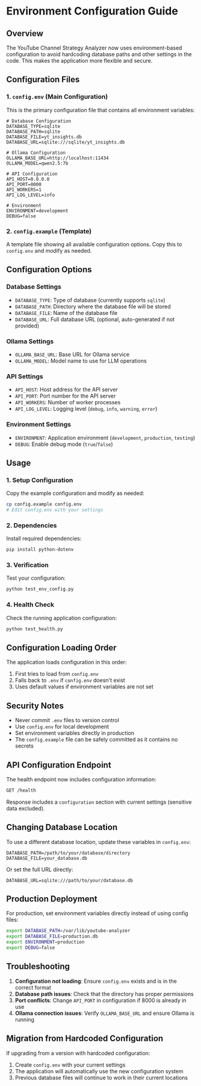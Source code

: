 # Environment Configuration Guide

## Overview

The YouTube Channel Strategy Analyzer now uses environment-based configuration to avoid hardcoding database paths and other settings in the code. This makes the application more flexible and secure.

## Configuration Files

### 1. `config.env` (Main Configuration)
This is the primary configuration file that contains all environment variables:

```env
# Database Configuration
DATABASE_TYPE=sqlite
DATABASE_PATH=sqlite
DATABASE_FILE=yt_insights.db
DATABASE_URL=sqlite:///sqlite/yt_insights.db

# Ollama Configuration
OLLAMA_BASE_URL=http://localhost:11434
OLLAMA_MODEL=qwen2.5:7b

# API Configuration
API_HOST=0.0.0.0
API_PORT=8000
API_WORKERS=1
API_LOG_LEVEL=info

# Environment
ENVIRONMENT=development
DEBUG=false
```

### 2. `config.example` (Template)
A template file showing all available configuration options. Copy this to `config.env` and modify as needed.

## Configuration Options

### Database Settings
- `DATABASE_TYPE`: Type of database (currently supports `sqlite`)
- `DATABASE_PATH`: Directory where the database file will be stored
- `DATABASE_FILE`: Name of the database file
- `DATABASE_URL`: Full database URL (optional, auto-generated if not provided)

### Ollama Settings
- `OLLAMA_BASE_URL`: Base URL for Ollama service
- `OLLAMA_MODEL`: Model name to use for LLM operations

### API Settings
- `API_HOST`: Host address for the API server
- `API_PORT`: Port number for the API server
- `API_WORKERS`: Number of worker processes
- `API_LOG_LEVEL`: Logging level (`debug`, `info`, `warning`, `error`)

### Environment Settings
- `ENVIRONMENT`: Application environment (`development`, `production`, `testing`)
- `DEBUG`: Enable debug mode (`true`/`false`)

## Usage

### 1. Setup Configuration
Copy the example configuration and modify as needed:
```bash
cp config.example config.env
# Edit config.env with your settings
```

### 2. Dependencies
Install required dependencies:
```bash
pip install python-dotenv
```

### 3. Verification
Test your configuration:
```bash
python test_env_config.py
```

### 4. Health Check
Check the running application configuration:
```bash
python test_health.py
```

## Configuration Loading Order

The application loads configuration in this order:
1. First tries to load from `config.env`
2. Falls back to `.env` if `config.env` doesn't exist
3. Uses default values if environment variables are not set

## Security Notes

- Never commit `.env` files to version control
- Use `config.env` for local development
- Set environment variables directly in production
- The `config.example` file can be safely committed as it contains no secrets

## API Configuration Endpoint

The health endpoint now includes configuration information:
```bash
GET /health
```

Response includes a `configuration` section with current settings (sensitive data excluded).

## Changing Database Location

To use a different database location, update these variables in `config.env`:
```env
DATABASE_PATH=/path/to/your/database/directory
DATABASE_FILE=your_database.db
```

Or set the full URL directly:
```env
DATABASE_URL=sqlite:///path/to/your/database.db
```

## Production Deployment

For production, set environment variables directly instead of using config files:
```bash
export DATABASE_PATH=/var/lib/youtube-analyzer
export DATABASE_FILE=production.db
export ENVIRONMENT=production
export DEBUG=false
```

## Troubleshooting

1. **Configuration not loading**: Ensure `config.env` exists and is in the correct format
2. **Database path issues**: Check that the directory has proper permissions
3. **Port conflicts**: Change `API_PORT` in configuration if 8000 is already in use
4. **Ollama connection issues**: Verify `OLLAMA_BASE_URL` and ensure Ollama is running

## Migration from Hardcoded Configuration

If upgrading from a version with hardcoded configuration:
1. Create `config.env` with your current settings
2. The application will automatically use the new configuration system
3. Previous database files will continue to work in their current locations
